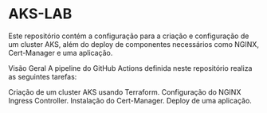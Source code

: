 # AKS-LAB

Este repositório contém a configuração para a criação e configuração de um cluster AKS, além do deploy de componentes necessários como NGINX, Cert-Manager e uma aplicação.

Visão Geral
A pipeline do GitHub Actions definida neste repositório realiza as seguintes tarefas:

Criação de um cluster AKS usando Terraform.
Configuração do NGINX Ingress Controller.
Instalação do Cert-Manager.
Deploy de uma aplicação.
